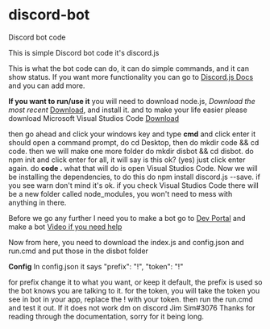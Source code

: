 # discord-bot
Discord bot code

This is simple Discord bot code
it's discord.js



This is what the bot code can do, it can do simple commands, and it can show status.
If you want more functionality you can go to [Discord.js Docs](https://discord.js.org) and you can add more.

**If you want to run/use it**
you will need to download node.js, *Download the most recent* [Download](https://nodejs.org/en/), and install it.
and to make your life easier please download Microsoft Visual Studios Code [Download](https://code.visualstudio.com/)

then go ahead and click your windows key and type **cmd** and click enter
it should open a command prompt, do cd Desktop, then do mkdir code && cd code. then we will make one more folder do mkdir disbot && cd disbot.
do npm init and click enter for all, it will say is this ok? (yes) just click enter again.
do **code .** what that will do is open Visual Studios Code.
Now we will be installing the dependencies, to do this do npm install discord.js --save. if you see warn don't mind it's ok.
if you check Visual Studios Code there will be a new folder called node_modules, you won't need to mess with anything in there.

Before we go any further I need you to make a bot go to [Dev Portal](https://discord.com/developers/applications) and make a bot
[Video if you need help](https://youtu.be/NfMkYggLRAs)


Now from here, you need to download the index.js and config.json and run.cmd
and put those in the disbot folder

**Config**
In config.json it says 
    "prefix": "!", "token": "!"


for prefix change it to what you want, or keep it default, the prefix is used so the bot knows you are talking to it.
for the token, you will take the token you see in bot in your app, replace the ! with your token.
then run the run.cmd and test it out. If it does not work dm on discord Jim Sim#3076
Thanks for reading through the documentation, sorry for it being long.
